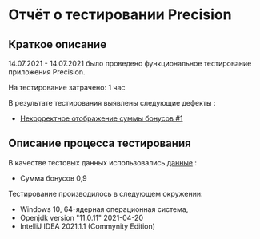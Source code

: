 # Отчёт о тестировании Precision

## Краткое описание

14.07.2021 - 14.07.2021 было проведено функциональное тестирование приложения Precision.

На тестирование затрачено: 1 час

В результате тестирования выявлены следующие дефекты :
* [Некорректное отображение суммы бонусов #1](https://github.com/alexkv2602/Precision/issues/1#issue-944257810)


## Описание процесса тестирования



В качестве тестовых данных использовались [данные](https://github.com/netology-code/javaqa-homeworks/tree/master/programming#%D0%B7%D0%B0%D0%B4%D0%B0%D1%87%D0%B0-2---precision) :
* Сумма бонусов 0,9


Тестирование производилось в следующем окружении:
* Windows 10, 64-ядерная операционная система,
* Openjdk version "11.0.11" 2021-04-20
* IntelliJ IDEA 2021.1.1 (Commynity Edition)
